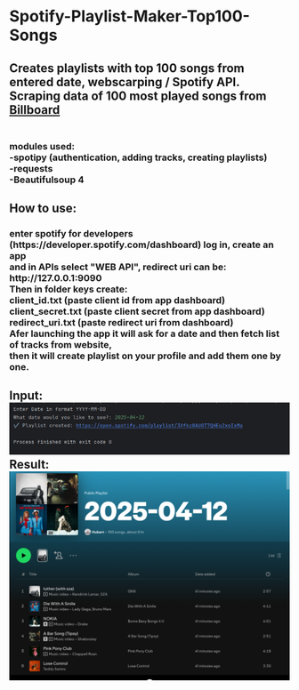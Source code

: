 # Spotify-Playlist-Maker-Top100-Songs
 <h2>Creates playlists with top 100 songs from entered date, webscarping / Spotify API.
<br>Scraping data of 100 most played songs from <a href="https://www.billboard.com/charts/hot-100/">Billboard</a></h2>

<h3><br>modules used:<br>
-spotipy (authentication, adding tracks, creating playlists)<br>
-requests<br>
-Beautifulsoup 4</h3>

<h2>How to use:<br></h2>
<h3>enter spotify for developers (https://developer.spotify.com/dashboard) log in, create an app<br>
and in APIs select "WEB API", redirect uri can be: http://127.0.0.1:9090 <br>
Then in folder keys create:<br>
client_id.txt (paste client id from app dashboard)<br>
client_secret.txt (paste client secret from app dashboard)<br>
redirect_uri.txt (paste redirect uri from dashboard)<br>
Afer launching the app it will ask for a date and then fetch list of tracks from website, <br>
then it will create playlist on your profile and add them one by one.<br>
</h3><h2>
Input:<br>
<img src="img/img.png"><br>
Result:<br>
<img src="img/img_1.png">
</h2>
